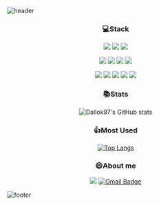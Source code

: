 ![header](https://capsule-render.vercel.app/api?type=slice&color=auto&height=150&section=header&text=Dallok97's%20GitHub&&fontColor=000000&fontSize=30&animation=scaleIn)

<div align='center'>

### :computer:Stack

<img src="https://img.shields.io/badge/Python-3766AB?style=flat-square&logo=Python&logoColor=white"/></a>
<img src="https://img.shields.io/badge/C-A8B9CC?style=flat-square&logo=C&logoColor=white"/></a>
<img src="https://img.shields.io/badge/C++-00599C?style=flat-square&logo=C%2B%2B&logoColor=white"/></a>

<img src="https://img.shields.io/badge/Node.js-339933?style=flat-square&logo=Node.js&logoColor=white"/></a>
<img src="https://img.shields.io/badge/PM2-2B037A?style=flat-square&logo=PM2&logoColor=white"/></a>
<img src="https://img.shields.io/badge/Qt-41CD52?style=flat-square&logo=Qt&logoColor=white"/></a>
<img src="https://img.shields.io/badge/sklearn-F7931E?style=flat-square&logo=scikit%2Dlearn&logoColor=white"/></a>

<img src="https://img.shields.io/badge/Ubuntu-E95420?style=flat-square&logo=Ubuntu&logoColor=white"/></a>
<img src="https://img.shields.io/badge/Raspberry Pi-A22846?style=flat-square&logo=Raspberry%20Pi&logoColor=white"/></a>
<img src="https://img.shields.io/badge/Arduino-00979D?style=flat-square&logo=Arduino&logoColor=white"/></a>
<img src="https://img.shields.io/badge/Git-F05032?style=flat-square&logo=Git&logoColor=white"/></a>
<img src="https://img.shields.io/badge/Github-181717?style=flat-square&logo=Github&logoColor=white"/></a>



### :books:Stats

![Dallok97's GitHub stats](https://github-readme-stats.vercel.app/api?username=Dallok97&count_private=true)

### :+1:Most Used

[![Top Langs](https://github-readme-stats.vercel.app/api/top-langs/?username=Dallok97)](https://github.com/Dallok97/github-readme-stats)

### :smile:About me

<a href="https://velog.io/@dallok97"><img src="https://img.shields.io/badge/velog-1DBF73?style=flat-square&logo=Velog&logoColor=white"/></a>
[![Gmail Badge](https://img.shields.io/badge/Gmail-d14836?style=flat-square&logo=Gmail&logoColor=white&link=mailto:gksrudrms@gmail.com)](gksrudrms:snugyun01@gmail.com)

</div>

![footer](https://capsule-render.vercel.app/api?type=slice&color=auto&height=150&section=footer&animation=scaleIn)
